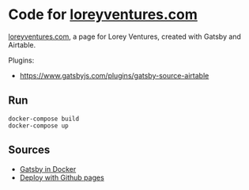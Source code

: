 # Code for [loreyventures.com](https://loreyventures.com)
[loreyventures.com](https://loreyventures.com), a page for Lorey Ventures, created with Gatsby and Airtable.

Plugins:
- https://www.gatsbyjs.com/plugins/gatsby-source-airtable

## Run
```
docker-compose build
docker-compose up
```

## Sources
- [Gatsby in Docker](https://blog.konnor.site/javascript/setting-up-gatsby-with-docker/)
- [Deploy with Github pages](https://dabarov.github.io/blog/gatsby-blog-github-pages/)